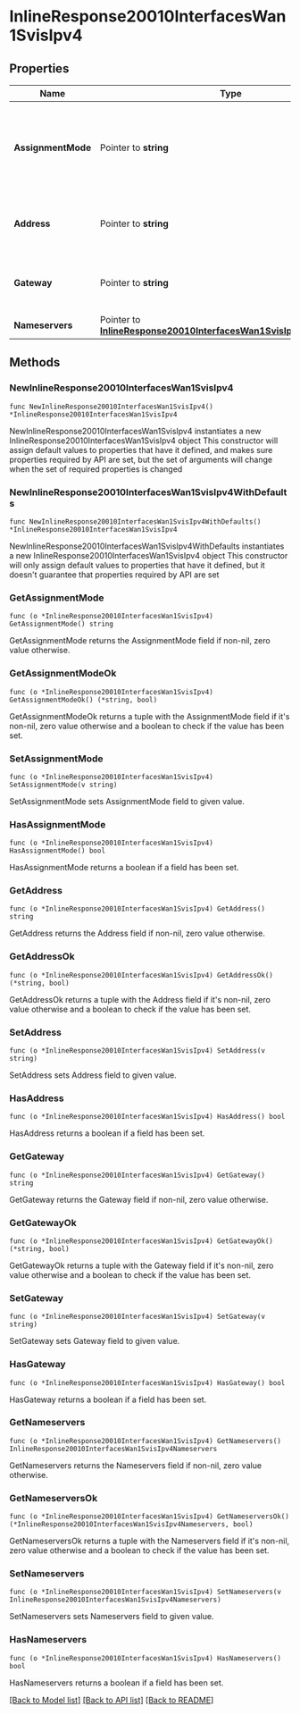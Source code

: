 # InlineResponse20010InterfacesWan1SvisIpv4

## Properties

Name | Type | Description | Notes
------------ | ------------- | ------------- | -------------
**AssignmentMode** | Pointer to **string** | The assignment mode for this SVI. Applies only when PPPoE is disabled. | [optional] 
**Address** | Pointer to **string** | IP address and subnet mask when in static mode. | [optional] 
**Gateway** | Pointer to **string** | Gateway IP address when in static mode. | [optional] 
**Nameservers** | Pointer to [**InlineResponse20010InterfacesWan1SvisIpv4Nameservers**](InlineResponse20010InterfacesWan1SvisIpv4Nameservers.md) |  | [optional] 

## Methods

### NewInlineResponse20010InterfacesWan1SvisIpv4

`func NewInlineResponse20010InterfacesWan1SvisIpv4() *InlineResponse20010InterfacesWan1SvisIpv4`

NewInlineResponse20010InterfacesWan1SvisIpv4 instantiates a new InlineResponse20010InterfacesWan1SvisIpv4 object
This constructor will assign default values to properties that have it defined,
and makes sure properties required by API are set, but the set of arguments
will change when the set of required properties is changed

### NewInlineResponse20010InterfacesWan1SvisIpv4WithDefaults

`func NewInlineResponse20010InterfacesWan1SvisIpv4WithDefaults() *InlineResponse20010InterfacesWan1SvisIpv4`

NewInlineResponse20010InterfacesWan1SvisIpv4WithDefaults instantiates a new InlineResponse20010InterfacesWan1SvisIpv4 object
This constructor will only assign default values to properties that have it defined,
but it doesn't guarantee that properties required by API are set

### GetAssignmentMode

`func (o *InlineResponse20010InterfacesWan1SvisIpv4) GetAssignmentMode() string`

GetAssignmentMode returns the AssignmentMode field if non-nil, zero value otherwise.

### GetAssignmentModeOk

`func (o *InlineResponse20010InterfacesWan1SvisIpv4) GetAssignmentModeOk() (*string, bool)`

GetAssignmentModeOk returns a tuple with the AssignmentMode field if it's non-nil, zero value otherwise
and a boolean to check if the value has been set.

### SetAssignmentMode

`func (o *InlineResponse20010InterfacesWan1SvisIpv4) SetAssignmentMode(v string)`

SetAssignmentMode sets AssignmentMode field to given value.

### HasAssignmentMode

`func (o *InlineResponse20010InterfacesWan1SvisIpv4) HasAssignmentMode() bool`

HasAssignmentMode returns a boolean if a field has been set.

### GetAddress

`func (o *InlineResponse20010InterfacesWan1SvisIpv4) GetAddress() string`

GetAddress returns the Address field if non-nil, zero value otherwise.

### GetAddressOk

`func (o *InlineResponse20010InterfacesWan1SvisIpv4) GetAddressOk() (*string, bool)`

GetAddressOk returns a tuple with the Address field if it's non-nil, zero value otherwise
and a boolean to check if the value has been set.

### SetAddress

`func (o *InlineResponse20010InterfacesWan1SvisIpv4) SetAddress(v string)`

SetAddress sets Address field to given value.

### HasAddress

`func (o *InlineResponse20010InterfacesWan1SvisIpv4) HasAddress() bool`

HasAddress returns a boolean if a field has been set.

### GetGateway

`func (o *InlineResponse20010InterfacesWan1SvisIpv4) GetGateway() string`

GetGateway returns the Gateway field if non-nil, zero value otherwise.

### GetGatewayOk

`func (o *InlineResponse20010InterfacesWan1SvisIpv4) GetGatewayOk() (*string, bool)`

GetGatewayOk returns a tuple with the Gateway field if it's non-nil, zero value otherwise
and a boolean to check if the value has been set.

### SetGateway

`func (o *InlineResponse20010InterfacesWan1SvisIpv4) SetGateway(v string)`

SetGateway sets Gateway field to given value.

### HasGateway

`func (o *InlineResponse20010InterfacesWan1SvisIpv4) HasGateway() bool`

HasGateway returns a boolean if a field has been set.

### GetNameservers

`func (o *InlineResponse20010InterfacesWan1SvisIpv4) GetNameservers() InlineResponse20010InterfacesWan1SvisIpv4Nameservers`

GetNameservers returns the Nameservers field if non-nil, zero value otherwise.

### GetNameserversOk

`func (o *InlineResponse20010InterfacesWan1SvisIpv4) GetNameserversOk() (*InlineResponse20010InterfacesWan1SvisIpv4Nameservers, bool)`

GetNameserversOk returns a tuple with the Nameservers field if it's non-nil, zero value otherwise
and a boolean to check if the value has been set.

### SetNameservers

`func (o *InlineResponse20010InterfacesWan1SvisIpv4) SetNameservers(v InlineResponse20010InterfacesWan1SvisIpv4Nameservers)`

SetNameservers sets Nameservers field to given value.

### HasNameservers

`func (o *InlineResponse20010InterfacesWan1SvisIpv4) HasNameservers() bool`

HasNameservers returns a boolean if a field has been set.


[[Back to Model list]](../README.md#documentation-for-models) [[Back to API list]](../README.md#documentation-for-api-endpoints) [[Back to README]](../README.md)


